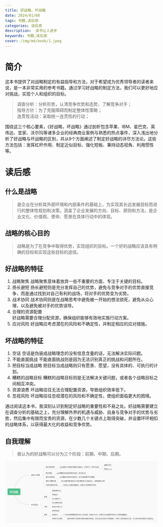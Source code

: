 ```yaml
---
title: 好战略，坏战略
date: 2024/01/08
tags: 书籍,读后感
categories: 读后感
description:  读书让人进步
keywords: 书籍,读后感
cover: /img/md/book/1.jpeg
---
```


# 简介
这本书提供了对战略制定的有益指导和方法，对于希望成为优秀领导者的读者来说，是一本非常实用的参考书籍。通过学习好战略的制定方法，我们可以更好地应对挑战，实现个人和组织的目标。

>调查分析：分析形势，认清竞争优势和态势，了解竞争对手；  
指导方针：为了克服障碍而制定整体性策略；  
连贯性活动：采取统一连贯性的行动；

围绕这三个核心要素，《好战略，坏战略》通过剖析包含苹果、IBM、星巴克、英伟达、宜家、沃尔玛等诸多企业的经典商业案例与熟悉的热点事件，深入浅出地分析了好战略与坏战略的区别，并从9个方面阐述了制定好战略的详尽方法论。这些方法包括：发挥杠杆作用、制定近似目标、强化短板、秉持动态视角、利用惯性等。


# 读后感

## 什么是战略
>是企业在分析其外部环境和内部条件的基础上，为实现其长远发展目标而进行的整体性规划和决策。涵盖了企业发展的方向、目标、原则和方法，是企业文化、价值观、使命、愿景在具体行动中的体现。

## 战略的核心目的
>战略是为了在竞争中取得优势，实现组织的目标。一个好的战略应该具有明确的目标和实现这些目标的途径。

## 好战略的特征
1. 战略聚焦
战略聚焦意味着放弃一些不重要的方面，专注于关键的目标。
2. 扬长避短
扬长避短则是充分发挥自己的优势，避免与竞争对手的优势直接竞争，而是通过找到对自己有利的战场，将对手的优势变为劣势。
3. 战术协同
战术协同则是在战略思考中避免被一开始的想法锁死，避免从众心理，以及避免被对手的优势误导。
4. 合理的资源配置  
好战略需要合理分配资源，确保组织能够有效地实施行动方案。
5. 应对风险
好战略应考虑潜在的风险和不确定性，并制定相应的应对措施。

## 坏战略的特征
1. 空话
空话是伪装成战略理念的没有信息含量的话，无法解决实际问题。
2. 不能直面挑战
不能直面挑战则是因为无法识别真正的挑战和问题所在。
3. 把目标当成战略
把目标当成战略则只有愿景、愿望，没有具体的、可执行的计划。
4. 糟糕的战略目标
糟糕的战略目标则是无法解决关键问题，或者各个战略目标之间相互冲突。 
5. 资源浪费
坏战略往往无法合理配置资源，导致组织效率低下。
6. 忽视风险
坏战略往往忽视潜在的风险和不确定性，使组织面临更大的困境。

通过阅读这本书，我深刻认识到制定好战略的重要性和不易之处。好战略需要建立在调查分析的基础之上，充分理解外界的机遇与威胁、自身与竞争对手的优势与劣势，然后集中有限而宝贵的资源，在少数几个关键点上取得突破，并设置环环相扣的战略体系，以获得最大化的收益和竞争优势。  

## 自我理解
>我认为的好战略可以分为三个阶段：前期、中期、后期。

![可视区域](/img/md/book/Dingtalk_20240119163219.jpg)
